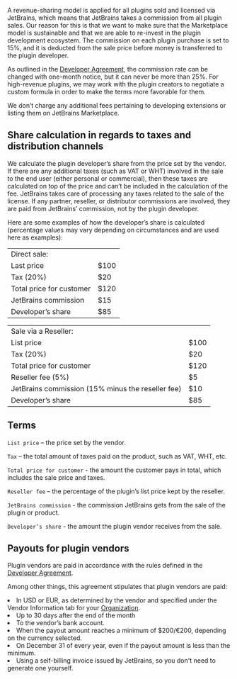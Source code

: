 [//]: # (title: Revenue sharing)

<p>A revenue-sharing model is applied for all plugins sold and licensed via JetBrains, which means that JetBrains takes a commission from all plugin sales. Our reason for this is that we want to make sure that the Marketplace model is sustainable and that we are able to re-invest in the plugin development ecosystem. The commission on each plugin purchase is set to 15%, and it is deducted from the sale price before money is transferred to the plugin developer.</p>
<p>As outlined in the <a href="https://plugins.jetbrains.com/legal/developer-agreement">Developer Agreement</a>, the commission rate can be changed with one-month notice, but it can never be more than 25%. For high-revenue plugins, we may work with the plugin creators to negotiate a custom formula in order to make the terms more favorable for them.</p>
<p>We don’t charge any additional fees pertaining to developing extensions or listing them on JetBrains Marketplace.</p>

## Share calculation in regards to taxes and distribution channels

<p>We calculate the plugin developer’s share from the price set by the vendor. If there are any additional taxes (such as VAT or WHT) involved in the sale to the end user (either personal or commercial), then these taxes are calculated on top of the price and can’t be included in the calculation of the fee. JetBrains takes care of processing any taxes related to the sale of the license. If any partner, reseller, or distributor commissions are involved, they are paid from JetBrains’ commission, not by the plugin developer.</p>

<p>Here are some examples of how the developer’s share is calculated (<control>percentage values may vary</control> depending on circumstances and are used here as examples):</p>

<table>
    <tr>
        <td>
            Direct sale:
        </td>
    </tr>
    <tr>
        <td>
            Last price
        </td>
        <td>
            $100
        </td>
    </tr>
     <tr>
        <td>
            Tax (20%)
        </td>
        <td>
            $20
        </td>
    </tr>
     <tr>
        <td>
            Total price for customer
        </td>
        <td>
            $120
        </td>
    </tr>
     <tr>
        <td>
            JetBrains commission
        </td>
        <td>
            $15
        </td>
    </tr>
     <tr>
        <td>
            Developer’s share
        </td>
        <td>
            $85
        </td>
    </tr>
</table>

<table>
    <tr>
        <td>
            Sale via a Reseller:
        </td>
    </tr>
    <tr>
        <td>
            List price
        </td>
        <td>
            $100
        </td>
    </tr>
    <tr>
        <td>
            Tax (20%)
        </td>
        <td>
            $20
        </td>
    </tr>
    <tr>
        <td>
            Total price for customer
        </td>
        <td>
            $120
        </td>
    </tr>
    <tr>
        <td>
            Reseller fee (5%)
        </td>
        <td>
            $5
        </td>
    </tr>
    <tr>
        <td>
            JetBrains commission (15% minus the reseller fee)
        </td>
        <td>
            $10
        </td>
    </tr>
    <tr>
        <td>
            Developer’s share
        </td>
        <td>
            $85
        </td>
    </tr>
</table>


## Terms 

<p><code>List price</code> – the price set by the vendor.</p>
<p><code>Tax</code> – the total amount of taxes paid on the product, such as VAT, WHT, etc.</p>
<p><code>Total price for customer</code> - the amount the customer pays in total, which includes the sale price and taxes.</p>
<p><code>Reseller fee</code> – the percentage of the plugin’s list price kept by the reseller.</p>
<p><code>JetBrains commission</code> - the commission JetBrains gets from the sale of the plugin or product.</p>
<p><code>Developer’s share</code> - the amount the plugin vendor receives from the sale.</p> 

## Payouts for plugin vendors

<p>Plugin vendors are paid in accordance with the rules defined in the <a href="https://plugins.jetbrains.com/legal/developer-agreement">Developer Agreement</a>.</p>
<p>Among other things, this agreement stipulates that plugin vendors are paid:</p>
<list>
  <li>In USD or EUR, as determined by the vendor and specified under the <emphasis>Vendor Information</emphasis> tab for your <a href="https://plugins.jetbrains.com/docs/marketplace/organizations.html">Organization</a>.</li>
  <li>Up to 30 days after the end of the month</li>
  <li>To the vendor’s bank account.</li>
  <li>When the payout amount reaches a minimum of $200/€200, depending on the currency selected.</li>
  <li>On December 31 of every year, even if the payout amount is less than the minimum.</li>
  <li>Using a self-billing invoice issued by JetBrains, so you don't need to generate one yourself.</li>
</list>